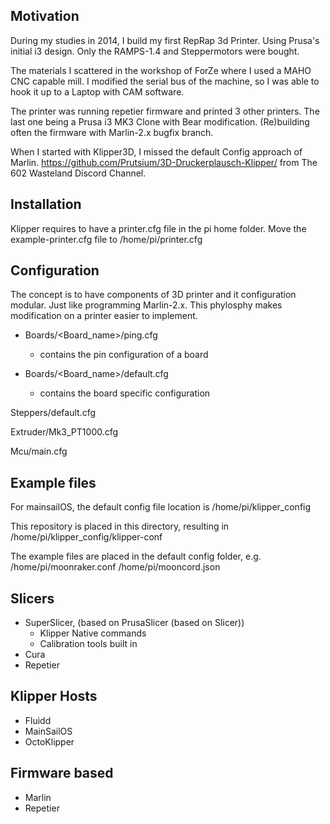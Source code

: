 ## Motivation

During my studies in 2014, I build my first RepRap 3d Printer.
Using Prusa's initial i3 design. Only the RAMPS-1.4 and Steppermotors were bought.

The materials I scattered in the workshop of ForZe where I used a MAHO CNC capable mill.
I modified the serial bus of the machine, so I was able to hook it up to a Laptop with CAM software.

The printer was running repetier firmware and printed 3 other printers. 
The last one being a Prusa i3 MK3 Clone with Bear modification. (Re)building often the firmware with Marlin-2.x bugfix branch.

When I started with Klipper3D, I missed the default Config approach of Marlin.
https://github.com/Prutsium/3D-Druckerplausch-Klipper/ from The 602 Wasteland Discord Channel.

## Installation

Klipper requires to have a printer.cfg file in the pi home folder. Move the example-printer.cfg file to /home/pi/printer.cfg

## Configuration

The concept is to have components of 3D printer and it configuration modular. Just like programming Marlin-2.x.
This phylosphy makes modification on a printer easier to implement.

- Boards/<Board_name>/ping.cfg 
    - contains the pin configuration of a board

- Boards/<Board_name>/default.cfg 
    - contains the board specific configuration

Steppers/default.cfg

Extruder/Mk3_PT1000.cfg

Mcu/main.cfg

## Example files
For mainsailOS, the default config file location is
/home/pi/klipper_config 

This repository is placed in this directory, resulting in
/home/pi/klipper_config/klipper-conf

The example files are placed in the default config folder, e.g.
/home/pi/moonraker.conf
/home/pi/mooncord.json

## Slicers
- SuperSlicer, (based on PrusaSlicer (based on Slicer))
    - Klipper Native commands
    - Calibration tools built in
- Cura 
- Repetier

## Klipper Hosts
- Fluidd
- MainSailOS
- OctoKlipper

## Firmware based
- Marlin
- Repetier

